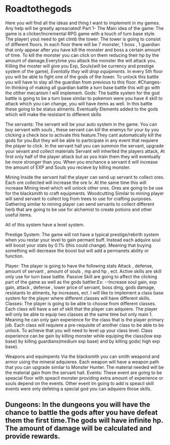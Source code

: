 # Roadtothegods
 Here you will find all the ideas and thing I want to implement in my games. Any help will be greatly apreaciated!
Part 1- The Main idea of the game:
The game is a clicker/Incremental RPG game with a touch of turn base style.
The player( you) need to get climb the tower.
The tower is going to consist of different floors.
In each floor there will be 7 monster, 1 boss , 1 guardian that only appear after you have kill the monster and boss a certain amount of time.
To kill the monster you can click on them reducing their hp by the amount of damage.Everytime you attack the monster the will attack you.
Killing the moster will give you Exp, Souls(will be currency and prestige system of the game), *Eventally they will drop equipments.*
In every 5th floor you will be able to fight one of the gods of the tower. To unlock this battle you will have to slay all the guardian from previous to this floor.
#Changes- Im thinking of making all guardian battle a turn base battle this will go with the otther mecanism I will implement.
Gods:
The battle system for the god battle is going to be a turn base similar to pokemon were you have 4 skill to attack which you can change, you will have items as well.
In this battle these going to be status aliments.
Eventually Elements added to the gods which will make the resistant to different skills

The servants: 
The servant will be your auto system in the game.
You can buy servant with souls , these servant can kill the enemys for your by you clicking a check box to activate this feature.They cant automatically kill the gods for you.But they will be able to participate in any event that requiere the player to click.
In the servant hall you can summon the servant, upgrade your sevant and collect materials
Servant will inherited the players attack, At first only half of the player attack but as you train them they will eventually be more stronger than you.
When you enchance a servant it will increase the amount of EXP and Souls you recieve by killing monster.

Mining
Inside the servant hall the player can send up servant to collect ores. Each ore collected will increase the ore lv. At the same time this will increase Mining level which will unlock other ores.
Ores are going to be use for the blacksmith to craft equipments.
Woodcutting
Similar to mining player will send servant to collect log from trees to use for crafting purposes.
Gathering
similar to mining player can send servants to collect different herb that are going to be use for alchemist to create potions and other useful items.

All of this system have a level system.


Prestige System:
The game will not have a typical prestige/rebirth system when you restar your level to gain permant buff. Instead each adquire soul will boost your stats by 0.1% (this could change). Meaning that buying something will decrease the boost but will add a permanets ability or function.


Player:
The player is going to have the following stats
Attack , defense, amount of servant , amount of souls , mp and hp , ect.
Active skills are skill only use for turn base battle.
Passive Skill are going to affect the clicking part of the game as well as the gods battler.Ex:
--Increase soul gain, exp gain, attack , defense , lower price of servant, boss dmg, gods damage, resistants to aliments, hp increases, ect.
I will like to implement a class base system for the player where different classes will have different skills.
Classes:
The player is going to be able to choose from different classes. Each class will have a set of skill that the player can adquiere. The player will only be able to equip two classes at the same time but only main 1. Meaning he can only gain experience for the class that is the player primary job.
Each class will requiere a pre-requisite of another class to be able to be unlock. To achieve that you will need to level up your class level.
Class experience can be gain by killing monster while equiping the class(low exp base) by killing guardians(medium exp base) and by killing gods( high exp base).

Weapons and equimpents
Via the blacksmith you can smith weapond and armor using the mineral adquieres. Each weapon will have a weapon path that you can upgrade similar to Monster Hunter. The material needed will be the material gain from the servant hall.
Events:
These event are going to be speacial floor with speacil monster providing extra amount of experience or souls depend on the events. 
Other event Im going to add is speacil skill events were only defeting a special god you can adquiere those skills.

Dungeons:
In the dungeons you will have the chance to battle the gods after you have defeat them the first time.The gods will have infinite hp. The amount of damage will be calculated and provide rewards.
--------------------------------------------------------------------------------------------------------------------------------------------------

